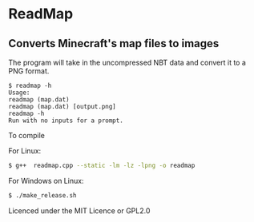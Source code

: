 # ReadMap

## Converts Minecraft's map files to images

The program will take in the uncompressed NBT data and convert it to a PNG format.

```
$ readmap -h
Usage:
readmap (map.dat)
readmap (map.dat) [output.png]
readmap -h
Run with no inputs for a prompt.
```
To compile

For Linux:
```bash
$ g++  readmap.cpp --static -lm -lz -lpng -o readmap
```

For Windows on Linux:
```bash
$ ./make_release.sh
```

Licenced under the MIT Licence or GPL2.0
